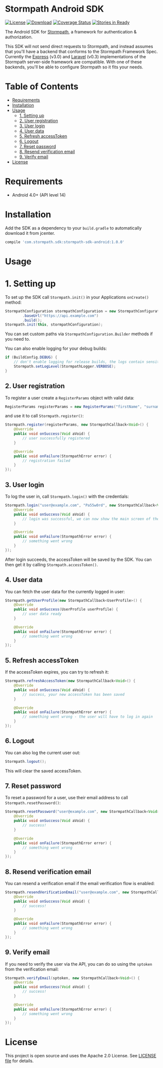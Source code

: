 # Stormpath Android SDK

[![License](https://img.shields.io/badge/license-Apache%202-blue.svg)](https://www.apache.org/licenses/LICENSE-2.0)
[![Download](https://api.bintray.com/packages/stormpath/maven/stormpath-sdk-android/images/download.svg)](https://bintray.com/stormpath/maven/stormpath-sdk-android/_latestVersion)
[![Coverage Status](https://coveralls.io/repos/github/stormpath/stormpath-sdk-android/badge.svg?branch=master)](https://coveralls.io/github/stormpath/stormpath-sdk-android?branch=master)
[![Stories in Ready](https://badge.waffle.io/stormpath/stormpath-sdk-android.png?label=ready&title=Ready)](https://waffle.io/stormpath/stormpath-sdk-android)

The Android SDK for [Stormpath](https://stormpath.com/), a framework for authentication & authorization.

This SDK will not send direct requests to Stormpath, and instead assumes that you'll have a backend that conforms to the Stormpath Framework Spec. Currently the [Express](https://github.com/stormpath/express-stormpath) (v3.0) and [Laravel](https://github.com/stormpath/stormpath-laravel) (v0.3) implementations of the Stormpath server-side framework are compatible. With one of these backends, you'll be able to configure Stormpath so it fits your needs.

<!-- START doctoc generated TOC please keep comment here to allow auto update -->
<!-- DON'T EDIT THIS SECTION, INSTEAD RE-RUN doctoc TO UPDATE -->
# **Table of Contents** 

- [Requirements](#requirements)
- [Installation](#installation)
- [Usage](#usage)
    - [1. Setting up](#1-setting-up)
    - [2. User registration](#2-user-registration)
    - [3. User login](#3-user-login)
    - [4. User data](#4-user-data)
    - [5. Refresh accessToken](#5-refresh-accesstoken)
    - [6. Logout](#6-logout)
    - [7. Reset password](#7-reset-password)
    - [8. Resend verification email](#8-resend-verification-email)
    - [9. Verify email](#9-verify-email)
- [License](#license)

<!-- END doctoc generated TOC please keep comment here to allow auto update -->


# Requirements

- Android 4.0+ (API level 14)

# Installation

Add the SDK as a dependency to your `build.gradle` to automatically download it from jcenter.

```groovy
compile 'com.stormpath.sdk:stormpath-sdk-android:1.0.0'
```

# Usage

# 1. Setting up

To set up the SDK call `Stormpath.init()` in your Applications `onCreate()` method:

```java
StormpathConfiguration stormpathConfiguration = new StormpathConfiguration.Builder()
        .baseUrl("https://api.example.com")
        .build();
Stormpath.init(this, stormpathConfiguration);
```

You can set custom paths via `StormpathConfiguration.Builder` methods if you need to.

You can also enable logging for your debug builds:

```java
if (BuildConfig.DEBUG) {
    // don't enable logging for release builds, the logs contain sensitive information!
    Stormpath.setLogLevel(StormpathLogger.VERBOSE);
}
```

## 2. User registration

To register a user create a `RegisterParams` object with valid data:

```java
RegisterParams registerParams = new RegisterParams("firstName", "surname", "user@example.com", "Pa55w0rd");
```

and use it to call `Stormpath.register()`:

```java
Stormpath.register(registerParams, new StormpathCallback<Void>() {
    @Override
    public void onSuccess(Void aVoid) {
        // user successfully registered
    }

    @Override
    public void onFailure(StormpathError error) {
        // registration failed
    }
});
```

## 3. User login

To log the user in, call `Stormpath.login()` with the credentials:

```java
Stormpath.login("user@example.com", "Pa55w0rd", new StormpathCallback<Void>() {
    @Override
    public void onSuccess(Void aVoid) {
        // login was successful, we can now show the main screen of the app
    }

    @Override
    public void onFailure(StormpathError error) {
        // something went wrong
    }
});
```

After login succeeds, the accessToken will be saved by the SDK. You can then get it by calling `Stormpath.accessToken()`.

## 4. User data

You can fetch the user data for the currently logged in user:

```java
Stormpath.getUserProfile(new StormpathCallback<UserProfile>() {
    @Override
    public void onSuccess(UserProfile userProfile) {
        // user data ready
    }

    @Override
    public void onFailure(StormpathError error) {
        // something went wrong
    }
});
```

## 5. Refresh accessToken

If the accessToken expires, you can try to refresh it:

```java
Stormpath.refreshAccessToken(new StormpathCallback<Void>() {
    @Override
    public void onSuccess(Void aVoid) {
        // success, your new accessToken has been saved
    }

    @Override
    public void onFailure(StormpathError error) {
        // something went wrong - the user will have to log in again
    }
});
```

## 6. Logout

You can also log the current user out:

```java
Stormpath.logout();
```

This will clear the saved accessToken.

## 7. Reset password

To reset a password for a user, use their email address to call `Stormpath.resetPassword()`:

```java
Stormpath.resetPassword("user@example.com", new StormpathCallback<Void>() {
    @Override
    public void onSuccess(Void aVoid) {
        // success!
    }

    @Override
    public void onFailure(StormpathError error) {
        // something went wrong
    }
});
```

## 8. Resend verification email

You can resend a verification email if the email verification flow is enabled:

```java
Stormpath.resendVerificationEmail("user@example.com", new StormpathCallback<Void>() {
    @Override
    public void onSuccess(Void aVoid) {
        // success!
    }

    @Override
    public void onFailure(StormpathError error) {
        // something went wrong
    }
});
```

## 9. Verify email

If you need to verify the user via the API, you can do so using the `sptoken` from the verification email:

```java
Stormpath.verifyEmail(sptoken, new StormpathCallback<Void>() {
    @Override
    public void onSuccess(Void aVoid) {
        // success!
    }

    @Override
    public void onFailure(StormpathError error) {
        // something went wrong
    }
});
```

# License

This project is open source and uses the Apache 2.0 License. See [LICENSE file](LICENSE) for details.
